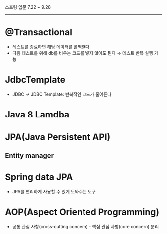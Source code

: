 스프링 입문 7.22 ~ 9.28

---

# @Transactional
- 테스트를 종료하면 해당 데이터를 롤백한다
- 다음 테스트를 위해 db를 비우는 코드를 넣지 않아도 된다 → 테스트 반복 실행 가능
# JdbcTemplate
- JDBC → JDBC Template: 반복적인 코드가 줄어든다
# Java 8 Lamdba
# JPA(Java Persistent API)
## Entity manager
# Spring data JPA
- JPA를 편리하게 사용할 수 있게 도와주는 도구
# AOP(Aspect Oriented Programming)
-  공통 관심 사항(cross-cutting concern) - 핵심 관심 사항(core concern) 분리